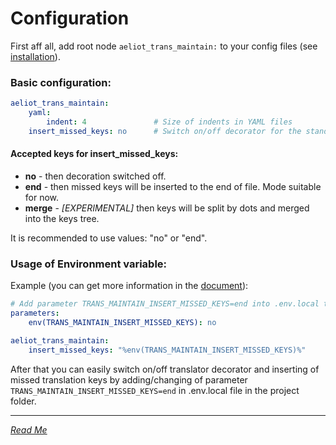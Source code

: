 Configuration
=============

First aff all, add root node `aeliot_trans_maintain:` to your config files (see [installation](installation.md)).

### Basic configuration:

```yaml
aeliot_trans_maintain:
    yaml:
        indent: 4               # Size of indents in YAML files
    insert_missed_keys: no      # Switch on/off decorator for the standard translator and define mode of inserting missed keys
```

#### Accepted keys for insert_missed_keys:

- **no** - then decoration switched off.
- **end** - then missed keys will be inserted to the end of file. Mode suitable for now.
- **merge** - *[EXPERIMENTAL]* then keys will be split by dots and merged into the keys tree.

It is recommended to use values: "no" or "end".

### Usage of Environment variable:

Example (you can get more information in the [document](https://symfony.com/doc/current/configuration/env_var_processors.html)):

```yaml
# Add parameter TRANS_MAINTAIN_INSERT_MISSED_KEYS=end into .env.local to switch on translator decorator and clear cache
parameters:
    env(TRANS_MAINTAIN_INSERT_MISSED_KEYS): no

aeliot_trans_maintain:
    insert_missed_keys: "%env(TRANS_MAINTAIN_INSERT_MISSED_KEYS)%"
```

After that you can easily switch on/off translator decorator and inserting of missed translation keys by adding/changing of parameter 
`TRANS_MAINTAIN_INSERT_MISSED_KEYS=end` in .env.local file in the project folder.

---
*[Read Me](../README.md)*
